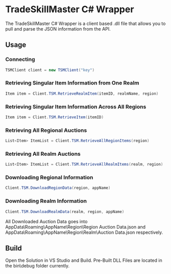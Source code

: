 # TradeSkillMaster C# Wrapper

The TradeSkillMaster C# Wrapper is a client based .dll file that allows you to pull and parse the JSON information from the API.

## Usage

### Connecting
```c#
TSMClient client = new TSMClient("key")
```

### Retrieving Singular Item Information from One Realm
```c#
Item item = Client.TSM.RetrieveRealmItem(itemID, realmName, region)
```

### Retrieving Singular Item Information Across All Regions
```c#
Item item = Client.TSM.RetrieveItem(itemID)
```

### Retrieving All Regional Auctions
```c#
List<Item> ItemList = Client.TSM.RetrieveAllRegionItems(region)
```

### Retrieving All Realm Auctions
```c#
List<Item> ItemList = Client.TSM.RetrieveAllRealmItems(realm, region)
```

### Downloading Regional Information
```c#
Client.TSM.DownloadRegionData(region, appName)
```

### Downloading Realm Information
```c#
Client.TSM.DownloadRealmData(realm, region, appName)
```

All Downloaded Auction Data goes into AppData\Roaming\AppName\Region\Region Auction Data.json and AppData\Roaming\AppName\Region\Realm\Auction Data.json respectively.

## Build
Open the Solution in VS Studio and Build. Pre-Built DLL Files are located in the bin\debug folder currently.

